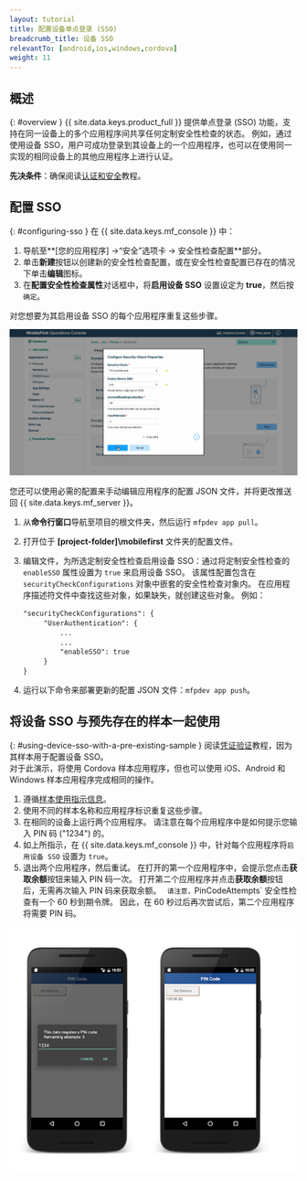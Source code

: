```yaml
---
layout: tutorial
title: 配置设备单点登录 (SSO)
breadcrumb_title: 设备 SSO
relevantTo: [android,ios,windows,cordova]
weight: 11
---
```

<!-- NLS_CHARSET=UTF-8 -->
## 概述
{: #overview }
{{ site.data.keys.product_full }} 提供单点登录 (SSO) 功能，支持在同一设备上的多个应用程序间共享任何定制安全性检查的状态。 例如，通过使用设备 SSO，用户可成功登录到其设备上的一个应用程序，也可以在使用同一实现的相同设备上的其他应用程序上进行认证。

**先决条件**：确保阅读[认证和安全](../)教程。

## 配置 SSO
{: #configuring-sso }
在 {{ site.data.keys.mf_console }} 中：

1. 导航至**[您的应用程序] →“安全”选项卡 → 安全性检查配置**部分。
2. 单击**新建**按钮以创建新的安全性检查配置，或在安全性检查配置已存在的情况下单击**编辑**图标。
3. 在**配置安全性检查属性**对话框中，将**启用设备 SSO** 设置设定为 **true**，然后按`确定`。

对您想要为其启用设备 SSO 的每个应用程序重复这些步骤。

<img class="gifplayer" alt="在 {{ site.data.keys.mf_console }} 中配置设备 SSO" src="enable-device-sso.png"/>

您还可以使用必需的配置来手动编辑应用程序的配置 JSON 文件，并将更改推送回 {{ site.data.keys.mf_server }}。

1. 从**命令行窗口**导航至项目的根文件夹，然后运行 `mfpdev app pull`。
2. 打开位于 **[project-folder]\mobilefirst** 文件夹的配置文件。
3. 编辑文件，为所选定制安全性检查启用设备 SSO：通过将定制安全性检查的 `enableSSO` 属性设置为 `true` 来启用设备 SSO。 该属性配置包含在 `securityCheckConfigurations` 对象中嵌套的安全性检查对象内。 在应用程序描述符文件中查找这些对象，如果缺失，就创建这些对象。 例如：

   ```xml
   "securityCheckConfigurations": {
        "UserAuthentication": {
            ...
            ...
            "enableSSO": true
        }
   }
   ```
   
4. 运行以下命令来部署更新的配置 JSON 文件：`mfpdev app push`。

## 将设备 SSO 与预先存在的样本一起使用
{: #using-device-sso-with-a-pre-existing-sample }
阅读[凭证验证](../credentials-validation/)教程，因为其样本用于配置设备 SSO。  
对于此演示，将使用 Cordova 样本应用程序，但也可以使用 iOS、Android 和 Windows 样本应用程序完成相同的操作。

1. 遵循[样本使用指示信息](../credentials-validation/javascript/#sample-usage)。
2. 使用不同的样本名称和应用程序标识重复这些步骤。
3. 在相同的设备上运行两个应用程序。 请注意在每个应用程序中是如何提示您输入 PIN 码 ("1234") 的。
4. 如上所指示，在 {{ site.data.keys.mf_console }} 中，针对每个应用程序将`启用设备 SSO` 设置为 `true`。
5. 退出两个应用程序，然后重试。 在打开的第一个应用程序中，会提示您点击**获取余额**按钮来输入 PIN 码一次。 打开第二个应用程序并点击**获取余额**按钮后，无需再次输入 PIN 码来获取余额。
`
请注意，`PinCodeAttempts` 安全性检查有一个 60 秒到期令牌。 因此，在 60 秒过后再次尝试后，第二个应用程序将需要 PIN 码。

![PIN 码 Cordova 样本应用程序](pincode-attempts-cordova.png)
